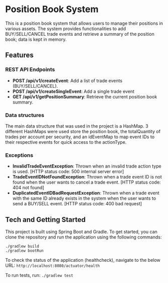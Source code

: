 # Position Book System

This is a position book system that allows users to manage their positions in various assets. 
The system provides functionalities to add BUY/SELL/CANCEL trade events and retrieve a summary of the position book; data is kept in memory.

## Features

### REST API Endpoints
- **POST /api/v1/createEvent**: Add a list of trade events (BUY/SELL/CANCEL).
- **POST /api/v1/createSingleEvent**: Add a single trade event
- **GET /api/v1/getPositionSummary**: Retrieve the current position book summary.

### Data structures
The main data structure that was used in the project is a HashMap. 
3 different HashMaps were used store the position book, the totalQuantity of trades per account per security, and an idEventMap to map event IDs to their respective events for quick access to the actionType.

### Exceptions
- **InvalidTradeEventException**: Thrown when an invalid trade action type is used. [HTTP status code: 500 internal server error]
- **TradeEventIDNotFoundException**: Thrown when a trade event ID is not found when the user wants to cancel a trade event. [HTTP status code: 404 not found]
- **DuplicatedEventIDBadRequestException**: Thrown when a trade event with the same ID already exists in the system when the user wants to send a BUY/SELL event. [HTTP status code: 400 bad request]

## Tech and Getting Started
This project is built using Spring Boot and Gradle. To get started, you can clone the repository and run the application using the following commands:

```
./gradlew build
./gradlew bootRun
```

To check the status of the application (healthcheck), navigate to the below URL:
`http://localhost:8080/actuator/health`

To run tests, run:
`./gradlew test`